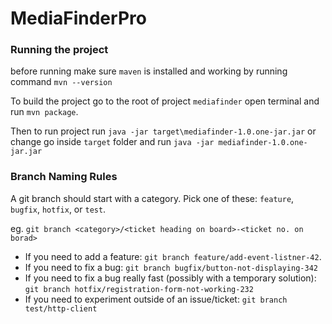 # MediaFinderPro

### Running the project

before running make sure `maven` is installed and working by running command `mvn --version`

To build the project go to the root of project `mediafinder` open terminal and run `mvn package`.

Then to run project run `java -jar target\mediafinder-1.0.one-jar.jar` or change go inside `target` folder and run `java -jar mediafinder-1.0.one-jar.jar`

### Branch Naming Rules

A git branch should start with a category. Pick one of these: `feature`, `bugfix`, `hotfix`, or `test`.

eg. `git branch <category>/<ticket heading on board>-<ticket no. on borad>`

* If you need to add a feature: `git branch feature/add-event-listner-42`.
* If you need to fix a bug: `git branch bugfix/button-not-displaying-342`
* If you need to fix a bug really fast (possibly with a temporary solution): `git branch hotfix/registration-form-not-working-232`
* If you need to experiment outside of an issue/ticket: `git branch test/http-client`
